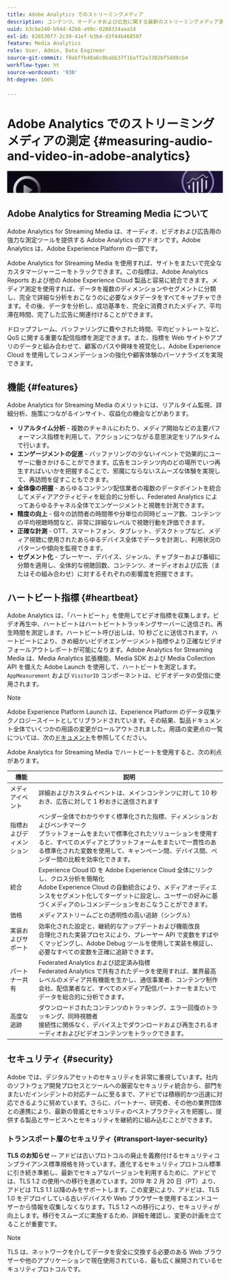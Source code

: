 ```yaml
---
title: Adobe Analytics でのストリーミングメディア
description: コンテンツ、オーディオおよび広告に関する最新のストリーミングメディア測定について詳しく説明します。ストリーミングメディア用の Adobe Analytics について説明します。
uuid: b3cbe240-b94d-42b8-a99c-0280334aaa14
exl-id: 826530f7-2c39-41ef-b3b4-d3f44b46858f
feature: Media Analytics
role: User, Admin, Data Engineer
source-git-commit: f0abffb48a6c0babb37f16aff2e3302bf5dd0cb4
workflow-type: ht
source-wordcount: '930'
ht-degree: 100%

---
```


# Adobe Analytics でのストリーミングメディアの測定 {#measuring-audio-and-video-in-adobe-analytics}

![バナー](./assets/media_analytics_banner.png)

## Adobe Analytics for Streaming Media について

Adobe Analytics for Streaming Media は、オーディオ、ビデオおよび広告用の強力な測定ツールを提供する Adobe Analytics のアドオンです。Adobe Analytics は、Adobe Experience Platform の一部です。

Adobe Analytics for Streaming Media を使用すれば、サイトをまたいで完全なカスタマージャーニーをトラックできます。この指標は、Adobe Analytics Reports および他の Adobe Experience Cloud 製品と容易に統合できます。メディア測定を使用すれば、データを複数のディメンションやセグメントに分類し、完全で詳細な分析をおこなうのに必要なメタデータをすべてキャプチャできます。その後、データを分析し、成功基準を、完全に消費されたメディア、平均滞在時間、完了した広告に関連付けることができます。

ドロップフレーム、バッファリングに費やされた時間、平均ビットレートなど、QoS に関する重要な配信指標を測定できます。また、指標を Web サイトやアプリのデータと組み合わせて、顧客のパスや興味を視覚化し、Adobe Experience Cloud を使用してレコメンデーションの強化や顧客体験のパーソナライズを実現できます。

## 機能 {#features}

Adobe Analytics for Streaming Media のメリットには、リアルタイム監視、詳細分析、施策につながるインサイト、収益化の機会などがあります。
* **リアルタイム分析** - 複数のチャネルにわたり、メディア開始などの主要パフォーマンス指標を利用して、アクションにつながる意思決定をリアルタイムで行います。
* **エンゲージメントの促進** - バッファリングの少ないイベントで効果的にユーザーに働きかけることができます。広告をコンテンツ内のどの場所でいつ再生すればいいかを把握することで、邪魔にならないスムーズな体験を実現して、再訪問を促すこともできます。
* **全体像の把握** - あらゆるコンテンツ配信業者の複数のデータポイントを統合してメディアアクティビティを総合的に分析し、Federated Analytics によってあらゆるチャネル全体でエンゲージメントと視聴を計測できます。
* **精度の向上** - 個々の訪問者の時間帯や分単位の同時ビューア数、コンテンツの平均視聴時間など、非常に詳細なレベルで視聴行動を評価できます。
* **正確な計測** - OTT、スマートフォン、タブレット、デスクトップなど、メディア視聴に使用されたあらゆるデバイス全体でデータを計測し、利用状況のパターンや傾向を監視できます。
* **セグメント化** - プレーヤー、デバイス、ジャンル、チャプターおよび番組に分類を適用し、全体的な視聴回数、コンテンツ、オーディオおよび広告（またはその組み合わせ）に対するそれぞれの影響度を把握できます。

## ハートビート指標 {#heartbeat}

Adobe Analytics は、「ハートビート」を使用してビデオ指標を収集します。ビデオ再生中、ハートビートはハートビートトラッキングサーバーに送信され、再生時間を測定します。ハートビート呼び出しは、10 秒ごとに送信されます。ハートビートにより、きめ細かいビデオエンゲージメント指標やより正確なビデオフォールアウトレポートが可能になります。Adobe Analytics for Streaming Media は、Media Analytics 拡張機能、Media SDK および Media Collection API を備えた Adobe Launch を使用して、ハートビートを測定します。`AppMeasurement` および `VisitorID` コンポーネントは、ビデオデータの受信に使用されます。

>[!NOTE]
>Adobe Experience Platform Launch は、Experience Platform のデータ収集テクノロジースイートとしてリブランドされています。その結果、製品ドキュメント全体でいくつかの用語の変更がロールアウトされました。用語の変更点の一覧については、次の[ドキュメント](https://experienceleague.adobe.com/docs/experience-platform/tags/term-updates.html?lang=ja)を参照してください。


Adobe Analytics for Streaming Media でハートビートを使用すると、次の利点があります。

| 機能 | 説明 |
|----------------------------|-----------------------------------------------------------------------------------------------------------------------------------------------------------------------------------------------------------------------------------------------------------------------------------------------|
| メディアイベント | 詳細およびカスタムイベントは、メインコンテンツに対して 10 秒おき、広告に対して 1 秒おきに送信されます |
| 指標およびディメンション | ベンダー全体でわかりやすく標準化された指標、ディメンションおよびベンチマーク<br>プラットフォームをまたいで標準化されたソリューションを使用すると、すべてのメディアとプラットフォームをまたいで一貫性のある標準化された変数を使用して、キャンペーン間、デバイス間、ベンダー間の比較を効率化できます。 |
| 統合 | Experience Cloud ID を Adobe Experience Cloud 全体にリンクし、クロス分析を簡略化<br>Adobe Experience Cloud の自動統合により、メディアオーディエンスをセグメント化してターゲットに設定し、ユーザーの好みに基づくメディアのレコメンデーションをおこなうことができます。 |
| 価格  | メディアストリームごとの透明性の高い追跡（シングル） |
| 実装およびサポート | 効率化された設定と、継続的なアップデートおよび機能改良<br>合理化された実装プロセスにより、プレーヤー API で変数をすばやくマッピングし、Adobe Debug ツールを使用して実装を検証し、必要なすべての変数を正確に追跡できます。 |
| パートナー共有 | Federated Analytics および認定済み指標<br>Federated Analytics で共有されたデータを使用すれば、業界最高レベルのメディア共有機能を生かし、通信事業者、コンテンツ制作会社、配信業者など、すべてのメディア配信パートナーをまたいでデータを総合的に分析できます。 |
| 高度な追跡 | ダウンロードされたコンテンツのトラッキング、エラー回復のトラッキング、同時視聴者<br>接続性に関係なく、デバイス上でダウンロードおよび再生されるオーディオおよびビデオコンテンツをトラックできます。 |



## セキュリティ {#security}

Adobe では、デジタルアセットのセキュリティを非常に重視しています。社内のソフトウェア開発プロセスとツールへの厳密なセキュリティ統合から、部門をまたいだインシデントの対応チームに至るまで、アドビでは積極的かつ迅速に対応できるように努めています。さらに、パートナー、研究者、その他の業界団体との連携により、最新の脅威とセキュリティのベストプラクティスを把握し、提供する製品とサービスへとセキュリティを継続的に組み込むことができます。


### トランスポート層のセキュリティ {#transport-layer-security}

**TLS のお知らせ --** アドビは古いプロトコルの廃止を義務付けるセキュリティコンプライアンス標準規格を持っています。進化するセキュリティプロトコル標準に引き続き準拠し、最新でセキュアなバージョンを利用するために、アドビでは、TLS 1.2 の使用への移行を進めています。2019 年 2 月 20 日（PT）より、アドビは TLS 1.1 以降のみをサポートします。この変更により、アドビは、TLS 1.0 をデプロイしている古いデバイスや Web ブラウザーを使用するエンドユーザーから情報を収集しなくなります。TLS 1.2 への移行により、セキュリティが向上します。移行をスムーズに実施するため、詳細を確認し、変更の計画を立てることが重要です。

>[!NOTE]
>
>TLS は、ネットワークを介してデータを安全に交換する必要のある Web ブラウザーや他のアプリケーションで現在使用されている、最も広く展開されているセキュリティプロトコルです。
